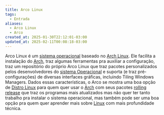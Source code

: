 ```yaml
---
title: Arco Linux
tags:
  - Entrada
aliases:
  - Arco Linux
  - Arco
created_at: 2025-01-30T22:12:01-03:00
updated_at: 2025-02-11T00:08:18-03:00
---
```


Arco Linux é um [sistema operacional](content/entrada/2024/08/04/Sistema_Operacional.md) baseado no [Arch Linux](content/entrada/2024/07/26/Arch_Linux.md). Ele facilita a instalação do [Arch](content/entrada/2024/07/26/Arch_Linux.md), traz algumas ferramentas pra auxiliar a configuração, traz um repositório do próprio Arco Linux que traz pacotes personalizados pelos desenvolvedores do [sistema Operacional](content/entrada/2024/08/04/Sistema_Operacional.md) e suporta (e traz pré-configurações) de diversas interfaces gráficas, incluindo Tiling Windows Managers. Dados essas características, o Arco se mostra uma boa opção de [Distro Linux](content/atomos/2024/07/26/Distro_Linux.md) para quem quer usar o [Arch](content/entrada/2024/07/26/Arch_Linux.md) com seus pacotes [rolling release](content/atomos/2024/07/07/Rolling_Release.md) que traz os programas mais atualizados mas não quer ter tanto trabalho pra instalar o sistema operacional, mas também pode ser uma boa opção pra quem quer aprender mais sobre [Linux](content/entrada/2024/07/26/Linux.md) com mais profundidade técnica.